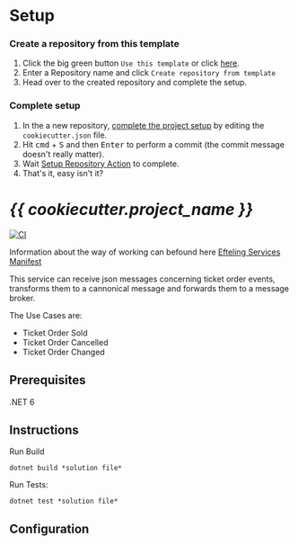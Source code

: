 # Setup

### Create a repository from this template

1. Click the big green button `Use this template` or click <a href="../../generate">here</a>.
1. Enter a Repository name and click `Create repository from template`
1. Head over to the created repository and complete the setup.

### Complete setup

1. In the a new repository, <a href="../../edit/main/cookiecutter.json">complete the project setup</a> by editing the `cookiecutter.json` file. 
1. Hit <kbd>cmd</kbd> + <kbd>S</kbd> and then <kbd>Enter</kbd> to perform a commit (the commit message doesn't really matter).
1. Wait <a href="../../actions">Setup Repository Action</a> to complete.
1. That's it, easy isn't it?

# *{{ cookiecutter.project_name }}*

[![CI](https://github.com/efteling/repo-template/actions/workflows/ci.yaml/badge.svg?branch=main)](https://github.com/efteling/repo-template/actions/workflows/ci.yaml)

Information about the way of working can befound here [Efteling Services Manifest](https://github.com/efteling/welcome)

This service can receive json messages concerning ticket order events, transforms them to a cannonical message and forwards them to a message broker.

The Use Cases are:

- Ticket Order Sold
- Ticket Order Cancelled
- Ticket Order Changed

## Prerequisites

.NET 6

## Instructions

Run Build

```
dotnet build *solution file* 
```

Run Tests:

```
dotnet test *solution file*
```

## Configuration
